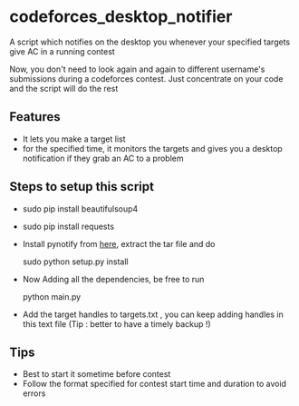 # codeforces_desktop_notifier
A script which notifies on the desktop you whenever your specified targets give AC in a running contest

Now, you don't need to look again and again to different username's submissions during a codeforces contest.
Just concentrate on your code and the script will do the rest

Features
------------
* It lets you make a target list 
* for the specified time, it monitors the targets and gives you a desktop notification if they grab an AC to a problem

Steps to setup this script
-----------------------------
* sudo pip install beautifulsoup4
* sudo pip install requests
* Install pynotify from [here](http://download.gna.org/py-notify/index.html), extract the tar file and do

	sudo python setup.py install

* Now Adding all the dependencies, be free to run 
	
	python main.py
* Add the target handles to targets.txt , you can keep adding handles in this text file (Tip : better to have a timely backup !)

Tips
--------
* Best to start it sometime before contest 
* Follow the format specified for contest start time and duration to avoid errors
